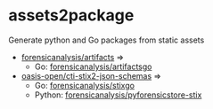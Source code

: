 # assets2package
Generate python and Go packages from static assets

- [forensicanalysis/artifacts](https://github.com/forensicanalysis/artifacts) =>
  - Go: [forensicanalysis/artifactsgo](https://github.com/forensicanalysis/artifactsgo)
- [oasis-open/cti-stix2-json-schemas](https://github.com/oasis-open/cti-stix2-json-schemas) =>
  - Go: [forensicanalysis/stixgo](https://github.com/forensicanalysis/stixgo)
  - Python: [forensicanalysis/pyforensicstore-stix](https://github.com/forensicanalysis/pyforensicstore-stix)
